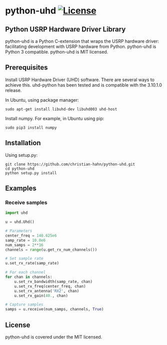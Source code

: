 # python-uhd [![License](https://img.shields.io/badge/license-MIT-blue.svg)](https://github.com/christian-hahn/python-uhd/blob/master/LICENSE)

## Python USRP Hardware Driver Library

python-uhd is a Python C-extension that wraps the USRP hardware driver: facilitating development with USRP hardware from Python. python-uhd is Python 3 compatible. python-uhd is MIT licensed.

## Prerequisites

Install USRP Hardware Driver (UHD) software. There are several ways to achieve this. uhd-python has been tested and is compatible with the 3.10.1.0 release.

In Ubuntu, using package manager:
``` text
sudo apt-get install libuhd-dev libuhd003 uhd-host
```

Install numpy. For example, in Ubuntu using pip:
``` text
sudo pip3 install numpy
```

## Installation

Using setup.py:
``` text
git clone https://github.com/christian-hahn/python-uhd.git
cd python-uhd
python setup.py install
```

## Examples

### Receive samples

``` python
import uhd

u = uhd.Uhd()

# Parameters
center_freq = 140.625e6
samp_rate = 10.0e6
num_samps = 2**16
channels = range(u.get_rx_num_channels())

# Set sample rate
u.set_rx_rate(samp_rate)

# For each channel
for chan in channels:
    u.set_rx_bandwidth(samp_rate, chan)
    u.set_rx_freq(center_freq, chan)
    u.set_rx_antenna('RX2', chan)
    u.set_rx_gain(40., chan)

# Capture samples
samps = u.receive(num_samps, channels, True)
```

## License

python-uhd is covered under the MIT licensed.

